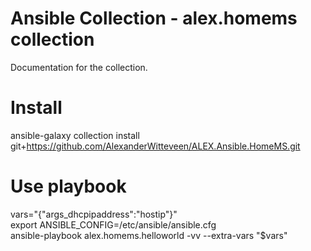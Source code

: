 # Ansible Collection - alex.homems collection
Documentation for the collection.

# Install
ansible-galaxy collection install git+https://github.com/AlexanderWitteveen/ALEX.Ansible.HomeMS.git

# Use playbook
vars="{\"args_dhcpipaddress\":\"hostip\"}"  
export ANSIBLE_CONFIG=/etc/ansible/ansible.cfg  
ansible-playbook alex.homems.helloworld -vv --extra-vars "$vars"
